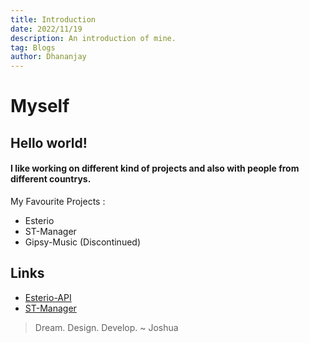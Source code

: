 ```yaml
---
title: Introduction
date: 2022/11/19
description: An introduction of mine.
tag: Blogs
author: Dhananjay
---
```


# Myself

## Hello world!

#### I like working on different kind of projects and also with people from different countrys.


My Favourite Projects :
- Esterio
- ST-Manager
- Gipsy-Music (Discontinued)

## Links

- [Esterio-API](https://esterio.gq)
- [ST-Manager](https://stmanager.tech)


> Dream. Design. Develop. ~ Joshua
